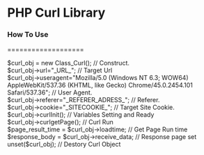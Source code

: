 <h1>PHP Curl Library</h1>

<h3>How To Use</h3>
===================
<p>
$curl_obj = new Class_Curl(); // Construct.
<br>
$curl_obj->url="_URL_"; // Target Url
<br>
$curl_obj->useragent="Mozilla/5.0 (Windows NT 6.3; WOW64) AppleWebKit/537.36 (KHTML, like Gecko) Chrome/45.0.2454.101 Safari/537.36"; // User Agent.
<br>
$curl_obj->referer="_REFERER_ADRESS_"; // Referer.
<br>
$curl_obj->cookie="_SITECOOKIE_"; // Target Site Cookie.
<br>
$curl_obj->curlInit(); // Variables Setting and Ready 
<br>
$curl_obj->curlgetPage(); // Curl Run
<br>
$page_result_time = $curl_obj->loadtime; // Get Page Run time
<br>
$response_body = $curl_obj->receive_data; // Response page set
<br>
unset($curl_obj); // Destory Curl Object
</p>
